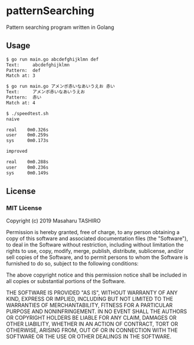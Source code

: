 # patternSearching

Pattern searching program written in Golang

## Usage

```bash
$ go run main.go abcdefghijklmn def
Text:     abcdefghijklmn
Pattern:  def
Match at: 3

$ go run main.go アメンボ赤いなあいうえお 赤い
Text:     アメンボ赤いなあいうえお
Pattern:  赤い
Match at: 4
```

```bash
$ ./speedtest.sh
naive

real    0m0.326s
user    0m0.259s
sys     0m0.173s

improved

real    0m0.288s
user    0m0.236s
sys     0m0.149s
```


## License

### MIT License

Copyright (c) 2019 Masaharu TASHIRO

Permission is hereby granted, free of charge, to any person obtaining a copy
of this software and associated documentation files (the "Software"), to deal
in the Software without restriction, including without limitation the rights
to use, copy, modify, merge, publish, distribute, sublicense, and/or sell
copies of the Software, and to permit persons to whom the Software is
furnished to do so, subject to the following conditions:

The above copyright notice and this permission notice shall be included in all
copies or substantial portions of the Software.

THE SOFTWARE IS PROVIDED "AS IS", WITHOUT WARRANTY OF ANY KIND, EXPRESS OR
IMPLIED, INCLUDING BUT NOT LIMITED TO THE WARRANTIES OF MERCHANTABILITY,
FITNESS FOR A PARTICULAR PURPOSE AND NONINFRINGEMENT. IN NO EVENT SHALL THE
AUTHORS OR COPYRIGHT HOLDERS BE LIABLE FOR ANY CLAIM, DAMAGES OR OTHER
LIABILITY, WHETHER IN AN ACTION OF CONTRACT, TORT OR OTHERWISE, ARISING FROM,
OUT OF OR IN CONNECTION WITH THE SOFTWARE OR THE USE OR OTHER DEALINGS IN THE
SOFTWARE.
